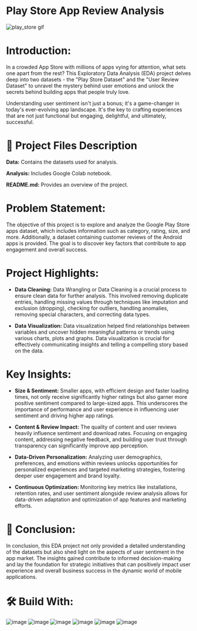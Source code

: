 # Play Store App Review Analysis
![play_store gif](https://github.com/itsroshan137/Horizontal-Swiper/assets/149718190/77785bce-33b2-49ec-ad7e-0a2ca0393914)

# Introduction:

In a crowded App Store with millions of apps vying for attention, what sets one apart from the rest? This Exploratory Data Analysis (EDA) project delves deep into two datasets - the "Play Store Dataset" and the "User Review Dataset" to unravel the mystery behind user emotions and unlock the secrets behind building apps that people truly love.

Understanding user sentiment isn't just a bonus; it's a game-changer in today's ever-evolving app landscape. It's the key to crafting experiences that are not just functional but engaging, delightful, and ultimately, successful.

# 💾 Project Files Description

**Data:** Contains the datasets used for analysis.

**Analysis:** Includes Google Colab notebook.

**README.md:** Provides an overview of the project.

# Problem Statement:

The objective of this project is to explore and analyze the Google Play Store apps dataset, which includes information such as category, rating, size, and more. Additionally, a dataset containing customer reviews of the Android apps is provided. The goal is to discover key factors that contribute to app engagement and overall success.

# Project Highlights:

- **Data Cleaning:** Data Wrangling or Data Cleaning is a crucial process to ensure clean data for further analysis. This involved removing duplicate entries, handling missing values through techniques like imputation and exclusion (dropping), checking for outliers, handling anomalies, removing special characters, and correcting data types.

- **Data Visualization:** Data visualization helped find relationships between variables and uncover hidden meaningful patterns or trends using various charts, plots and graphs. Data visualization is crucial for effectively communicating insights and telling a compelling story based on the data.

# Key Insights:

- **Size & Sentiment:** Smaller apps, with efficient design and faster loading times, not only receive significantly higher ratings but also garner more positive sentiment compared to large-sized apps. This underscores the importance of performance and user experience in influencing user sentiment and driving higher app ratings.

- **Content & Review Impact:** The quality of content and user reviews heavily influence sentiment and download rates. Focusing on engaging content, addressing negative feedback, and building user trust through transparency can significantly improve app perception.

- **Data-Driven Personalization:** Analyzing user demographics, preferences, and emotions within reviews unlocks opportunities for personalized experiences and targeted marketing strategies, fostering deeper user engagement and brand loyalty.

- **Continuous Optimization:** Monitoring key metrics like installations, retention rates, and user sentiment alongside review analysis allows for data-driven adaptation and optimization of app features and marketing efforts.

# 📜 Conclusion:

In conclusion, this EDA project not only provided a detailed understanding of the datasets but also shed light on the aspects of user sentiment in the app market. The insights gained contribute to informed decision-making and lay the foundation for strategic initiatives that can positively impact user experience and overall business success in the dynamic world of mobile applications.

# 🛠️ Build With:

![image](https://github.com/ShubhPathania/Play-Store-App-Review-Analysis/assets/149718190/00086e6d-c298-4fcb-96d2-a738f98c047d)
![image](https://github.com/ShubhPathania/Play-Store-App-Review-Analysis/assets/149718190/2a7b02c2-500f-4696-96b4-af3022843f38)
![image](https://github.com/ShubhPathania/Play-Store-App-Review-Analysis/assets/149718190/766e33c2-7511-416e-8b20-0d18677fc9b6)
![image](https://github.com/ShubhPathania/Play-Store-App-Review-Analysis/assets/149718190/ff56375a-4a10-46d3-b0ce-31ef4d7461ad)
![image](https://github.com/ShubhPathania/Play-Store-App-Review-Analysis/assets/149718190/171c166b-b848-4faf-9d9f-08789ed04fd8)
![image](https://github.com/ShubhPathania/Play-Store-App-Review-Analysis/assets/149718190/429bd89b-8bcb-44ae-b0ef-f630a421a13e)






